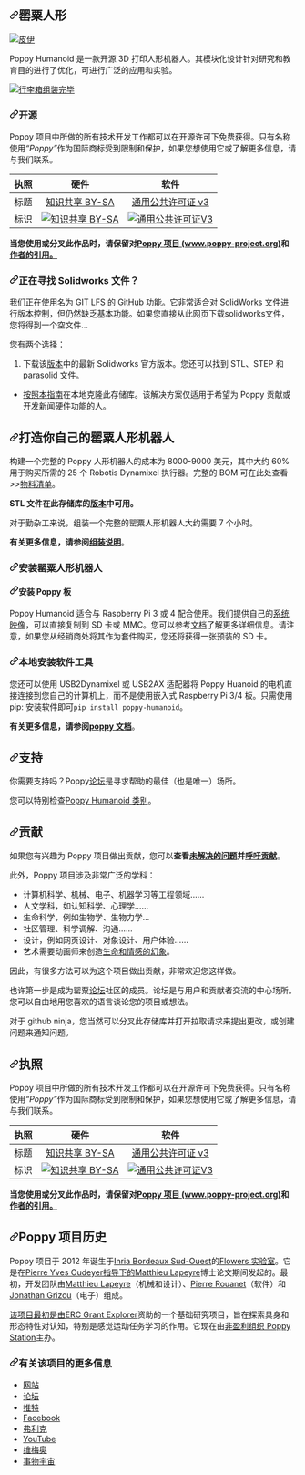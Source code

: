 <div class="Box-sc-g0xbh4-0 bJMeLZ js-snippet-clipboard-copy-unpositioned" data-hpc="true"><article class="markdown-body entry-content container-lg" itemprop="text"><h1 tabindex="-1" dir="auto"><a id="user-content-poppy-humanoid" class="anchor" aria-hidden="true" tabindex="-1" href="#poppy-humanoid"><svg class="octicon octicon-link" viewBox="0 0 16 16" version="1.1" width="16" height="16" aria-hidden="true"><path d="m7.775 3.275 1.25-1.25a3.5 3.5 0 1 1 4.95 4.95l-2.5 2.5a3.5 3.5 0 0 1-4.95 0 .751.751 0 0 1 .018-1.042.751.751 0 0 1 1.042-.018 1.998 1.998 0 0 0 2.83 0l2.5-2.5a2.002 2.002 0 0 0-2.83-2.83l-1.25 1.25a.751.751 0 0 1-1.042-.018.751.751 0 0 1-.018-1.042Zm-4.69 9.64a1.998 1.998 0 0 0 2.83 0l1.25-1.25a.751.751 0 0 1 1.042.018.751.751 0 0 1 .018 1.042l-1.25 1.25a3.5 3.5 0 1 1-4.95-4.95l2.5-2.5a3.5 3.5 0 0 1 4.95 0 .751.751 0 0 1-.018 1.042.751.751 0 0 1-1.042.018 1.998 1.998 0 0 0-2.83 0l-2.5 2.5a1.998 1.998 0 0 0 0 2.83Z"></path></svg></a><font style="vertical-align: inherit;"><font style="vertical-align: inherit;">罂粟人形</font></font></h1>
<p dir="auto"><a href="https://pypi.python.org/pypi/poppy-humanoid/" rel="nofollow"><img src="https://camo.githubusercontent.com/f746fc0a92538f8e6da1f13d3ac4eac642a10a176a29303214d8f2ccfc371c79/68747470733a2f2f696d672e736869656c64732e696f2f707970692f762f706f7070792d68756d616e6f69642e737667" alt="皮伊" data-canonical-src="https://img.shields.io/pypi/v/poppy-humanoid.svg" style="max-width: 100%;"></a></p>
<p dir="auto"><font style="vertical-align: inherit;"><font style="vertical-align: inherit;">Poppy Humanoid 是一款开源 3D 打印人形机器人。</font><font style="vertical-align: inherit;">其模块化设计针对研究和教育目的进行了优化，可进行广泛的应用和实验。</font></font></p>
<p dir="auto"><a target="_blank" rel="noopener noreferrer" href="/poppy-project/poppy-humanoid/blob/master/doc/img/poppy-humanoid-github.jpg"><img src="/poppy-project/poppy-humanoid/raw/master/doc/img/poppy-humanoid-github.jpg" alt="行李箱组装完毕" style="max-width: 100%;"></a></p>
<h3 tabindex="-1" dir="auto"><a id="user-content-open-source" class="anchor" aria-hidden="true" tabindex="-1" href="#open-source"><svg class="octicon octicon-link" viewBox="0 0 16 16" version="1.1" width="16" height="16" aria-hidden="true"><path d="m7.775 3.275 1.25-1.25a3.5 3.5 0 1 1 4.95 4.95l-2.5 2.5a3.5 3.5 0 0 1-4.95 0 .751.751 0 0 1 .018-1.042.751.751 0 0 1 1.042-.018 1.998 1.998 0 0 0 2.83 0l2.5-2.5a2.002 2.002 0 0 0-2.83-2.83l-1.25 1.25a.751.751 0 0 1-1.042-.018.751.751 0 0 1-.018-1.042Zm-4.69 9.64a1.998 1.998 0 0 0 2.83 0l1.25-1.25a.751.751 0 0 1 1.042.018.751.751 0 0 1 .018 1.042l-1.25 1.25a3.5 3.5 0 1 1-4.95-4.95l2.5-2.5a3.5 3.5 0 0 1 4.95 0 .751.751 0 0 1-.018 1.042.751.751 0 0 1-1.042.018 1.998 1.998 0 0 0-2.83 0l-2.5 2.5a1.998 1.998 0 0 0 0 2.83Z"></path></svg></a><font style="vertical-align: inherit;"><font style="vertical-align: inherit;">开源</font></font></h3>
<p dir="auto"><font style="vertical-align: inherit;"><font style="vertical-align: inherit;">Poppy 项目中所做的所有技术开发工作都可以在开源许可下免费获得。</font><font style="vertical-align: inherit;">只有名称使用</font></font><em><font style="vertical-align: inherit;"><font style="vertical-align: inherit;">“Poppy”</font></font></em><font style="vertical-align: inherit;"><font style="vertical-align: inherit;">作为国际商标受到限制和保护，如果您想使用它或了解更多信息，请与我们联系。</font></font></p>
<table>
<thead>
<tr>
<th><font style="vertical-align: inherit;"><font style="vertical-align: inherit;">执照</font></font></th>
<th align="center"><font style="vertical-align: inherit;"><font style="vertical-align: inherit;">硬件</font></font></th>
<th align="center"><font style="vertical-align: inherit;"><font style="vertical-align: inherit;">软件</font></font></th>
</tr>
</thead>
<tbody>
<tr>
<td><font style="vertical-align: inherit;"><font style="vertical-align: inherit;">标题</font></font></td>
<td align="center"><a href="http://creativecommons.org/licenses/by-sa/4.0/" rel="nofollow"><font style="vertical-align: inherit;"><font style="vertical-align: inherit;">知识共享 BY-SA</font></font></a></td>
<td align="center"><a href="http://www.gnu.org/licenses/gpl.html" rel="nofollow"><font style="vertical-align: inherit;"><font style="vertical-align: inherit;">通用公共许可证 v3</font></font></a></td>
</tr>
<tr>
<td><font style="vertical-align: inherit;"><font style="vertical-align: inherit;">标识</font></font></td>
<td align="center"><a href="http://creativecommons.org/licenses/by-sa/4.0/" rel="nofollow"><img src="https://camo.githubusercontent.com/69e3e681f1cf6b155fc6148fc6d44d3fccc65dff25e654cba40733e10558bea9/68747470733a2f2f692e6372656174697665636f6d6d6f6e732e6f72672f6c2f62792d73612f342e302f38387833312e706e67" alt="知识共享 BY-SA" data-canonical-src="https://i.creativecommons.org/l/by-sa/4.0/88x31.png" style="max-width: 100%;"> </a></td>
<td align="center"><a href="http://www.gnu.org/licenses/gpl.html" rel="nofollow"><img src="https://camo.githubusercontent.com/b5af0f026487d402c8f34cb9ebbef2362b52769223ab998d85e393f04c310c1a/68747470733a2f2f7777772e676e752e6f72672f67726170686963732f67706c76332d38387833312e706e67" alt="通用公共许可证V3" data-canonical-src="https://www.gnu.org/graphics/gplv3-88x31.png" style="max-width: 100%;"></a></td>
</tr>
</tbody>
</table>
<p dir="auto"><strong><font style="vertical-align: inherit;"><font style="vertical-align: inherit;">当您使用或分叉此作品时，</font><font style="vertical-align: inherit;">请保留对</font></font><a href="https://www.poppy-project.org/" rel="nofollow"><font style="vertical-align: inherit;"><font style="vertical-align: inherit;">Poppy 项目 (www.poppy-project.org)</font></font></a><font style="vertical-align: inherit;"><font style="vertical-align: inherit;">和</font></font><a href="/poppy-project/poppy-humanoid/blob/master/doc/authors.md"><font style="vertical-align: inherit;"><font style="vertical-align: inherit;">作者的引用。</font></font></a><font style="vertical-align: inherit;"></font></strong></p>
<h3 tabindex="-1" dir="auto"><a id="user-content-looking-for-the-solidworks-files-" class="anchor" aria-hidden="true" tabindex="-1" href="#looking-for-the-solidworks-files-"><svg class="octicon octicon-link" viewBox="0 0 16 16" version="1.1" width="16" height="16" aria-hidden="true"><path d="m7.775 3.275 1.25-1.25a3.5 3.5 0 1 1 4.95 4.95l-2.5 2.5a3.5 3.5 0 0 1-4.95 0 .751.751 0 0 1 .018-1.042.751.751 0 0 1 1.042-.018 1.998 1.998 0 0 0 2.83 0l2.5-2.5a2.002 2.002 0 0 0-2.83-2.83l-1.25 1.25a.751.751 0 0 1-1.042-.018.751.751 0 0 1-.018-1.042Zm-4.69 9.64a1.998 1.998 0 0 0 2.83 0l1.25-1.25a.751.751 0 0 1 1.042.018.751.751 0 0 1 .018 1.042l-1.25 1.25a3.5 3.5 0 1 1-4.95-4.95l2.5-2.5a3.5 3.5 0 0 1 4.95 0 .751.751 0 0 1-.018 1.042.751.751 0 0 1-1.042.018 1.998 1.998 0 0 0-2.83 0l-2.5 2.5a1.998 1.998 0 0 0 0 2.83Z"></path></svg></a><font style="vertical-align: inherit;"><font style="vertical-align: inherit;">正在寻找 Solidworks 文件？</font></font></h3>
<p dir="auto"><font style="vertical-align: inherit;"><font style="vertical-align: inherit;">我们正在使用名为 GIT LFS 的 GitHub 功能。</font><font style="vertical-align: inherit;">它非常适合对 SolidWorks 文件进行版本控制，但仍然缺乏基本功能。</font><font style="vertical-align: inherit;">如果您直接从此网页下载solidworks文件，您将得到一个空文件...</font></font></p>
<p dir="auto"><font style="vertical-align: inherit;"><font style="vertical-align: inherit;">您有两个选择：</font></font></p>
<ol dir="auto">
<li><font style="vertical-align: inherit;"><font style="vertical-align: inherit;">下载该</font></font><a href="https://github.com/poppy-project/poppy-humanoid/releases"><font style="vertical-align: inherit;"><font style="vertical-align: inherit;">版本</font></font></a><font style="vertical-align: inherit;"><font style="vertical-align: inherit;">中的最新 Solidworks 官方版本。</font><font style="vertical-align: inherit;">您还可以找到 STL、STEP 和 parasolid 文件。</font></font></li>
</ol>
<ul dir="auto">
<li><font style="vertical-align: inherit;"></font><a href="/poppy-project/poppy-humanoid/blob/master/doc/en/cloning.md"><font style="vertical-align: inherit;"><font style="vertical-align: inherit;">按照本指南</font></font></a><font style="vertical-align: inherit;"><font style="vertical-align: inherit;">在本地克隆此存储库</font><font style="vertical-align: inherit;">。</font><font style="vertical-align: inherit;">该解决方案仅适用于希望为 Poppy 贡献或开发新闻硬件功能的人。</font></font></li>
</ul>
<h2 tabindex="-1" dir="auto"><a id="user-content-build-your-own-poppy-humanoid" class="anchor" aria-hidden="true" tabindex="-1" href="#build-your-own-poppy-humanoid"><svg class="octicon octicon-link" viewBox="0 0 16 16" version="1.1" width="16" height="16" aria-hidden="true"><path d="m7.775 3.275 1.25-1.25a3.5 3.5 0 1 1 4.95 4.95l-2.5 2.5a3.5 3.5 0 0 1-4.95 0 .751.751 0 0 1 .018-1.042.751.751 0 0 1 1.042-.018 1.998 1.998 0 0 0 2.83 0l2.5-2.5a2.002 2.002 0 0 0-2.83-2.83l-1.25 1.25a.751.751 0 0 1-1.042-.018.751.751 0 0 1-.018-1.042Zm-4.69 9.64a1.998 1.998 0 0 0 2.83 0l1.25-1.25a.751.751 0 0 1 1.042.018.751.751 0 0 1 .018 1.042l-1.25 1.25a3.5 3.5 0 1 1-4.95-4.95l2.5-2.5a3.5 3.5 0 0 1 4.95 0 .751.751 0 0 1-.018 1.042.751.751 0 0 1-1.042.018 1.998 1.998 0 0 0-2.83 0l-2.5 2.5a1.998 1.998 0 0 0 0 2.83Z"></path></svg></a><font style="vertical-align: inherit;"><font style="vertical-align: inherit;">打造你自己的罂粟人形机器人</font></font></h2>
<p dir="auto"><font style="vertical-align: inherit;"><font style="vertical-align: inherit;">构建一个完整的 Poppy 人形机器人的成本为 8000-9000 美元，其中大约 60% 用于购买所需的 25 个 Robotis Dynamixel 执行器。</font><font style="vertical-align: inherit;">完整的 BOM 可在此处查看 &gt;&gt;</font></font><a href="https://docs.poppy-project.org/en/assembly-guides/poppy-humanoid/bom.html" rel="nofollow"><font style="vertical-align: inherit;"><font style="vertical-align: inherit;">物料清单</font></font></a><font style="vertical-align: inherit;"><font style="vertical-align: inherit;">。</font></font></p>
<p dir="auto"><strong><font style="vertical-align: inherit;"><font style="vertical-align: inherit;">STL 文件在此存储库的</font></font><a href="https://github.com/poppy-project/poppy-humanoid/releases"><font style="vertical-align: inherit;"><font style="vertical-align: inherit;">版本</font></font></a><font style="vertical-align: inherit;"><font style="vertical-align: inherit;">中可用。</font></font></strong></p>
<p dir="auto"><font style="vertical-align: inherit;"><font style="vertical-align: inherit;">对于勤杂工来说，组装一个完整的罂粟人形机器人大约需要 7 个小时。</font></font></p>
<p dir="auto"><strong><font style="vertical-align: inherit;"><font style="vertical-align: inherit;">有关更多信息，请参阅</font></font><a href="https://docs.poppy-project.org/en/assembly-guides/poppy-humanoid/" rel="nofollow"><font style="vertical-align: inherit;"><font style="vertical-align: inherit;">组装说明</font></font></a></strong><font style="vertical-align: inherit;"><font style="vertical-align: inherit;">。</font></font></p>
<h3 tabindex="-1" dir="auto"><a id="user-content-install-poppy-humanoid" class="anchor" aria-hidden="true" tabindex="-1" href="#install-poppy-humanoid"><svg class="octicon octicon-link" viewBox="0 0 16 16" version="1.1" width="16" height="16" aria-hidden="true"><path d="m7.775 3.275 1.25-1.25a3.5 3.5 0 1 1 4.95 4.95l-2.5 2.5a3.5 3.5 0 0 1-4.95 0 .751.751 0 0 1 .018-1.042.751.751 0 0 1 1.042-.018 1.998 1.998 0 0 0 2.83 0l2.5-2.5a2.002 2.002 0 0 0-2.83-2.83l-1.25 1.25a.751.751 0 0 1-1.042-.018.751.751 0 0 1-.018-1.042Zm-4.69 9.64a1.998 1.998 0 0 0 2.83 0l1.25-1.25a.751.751 0 0 1 1.042.018.751.751 0 0 1 .018 1.042l-1.25 1.25a3.5 3.5 0 1 1-4.95-4.95l2.5-2.5a3.5 3.5 0 0 1 4.95 0 .751.751 0 0 1-.018 1.042.751.751 0 0 1-1.042.018 1.998 1.998 0 0 0-2.83 0l-2.5 2.5a1.998 1.998 0 0 0 0 2.83Z"></path></svg></a><font style="vertical-align: inherit;"><font style="vertical-align: inherit;">安装罂粟人形机器人</font></font></h3>
<h4 tabindex="-1" dir="auto"><a id="user-content-install-a-poppy-board" class="anchor" aria-hidden="true" tabindex="-1" href="#install-a-poppy-board"><svg class="octicon octicon-link" viewBox="0 0 16 16" version="1.1" width="16" height="16" aria-hidden="true"><path d="m7.775 3.275 1.25-1.25a3.5 3.5 0 1 1 4.95 4.95l-2.5 2.5a3.5 3.5 0 0 1-4.95 0 .751.751 0 0 1 .018-1.042.751.751 0 0 1 1.042-.018 1.998 1.998 0 0 0 2.83 0l2.5-2.5a2.002 2.002 0 0 0-2.83-2.83l-1.25 1.25a.751.751 0 0 1-1.042-.018.751.751 0 0 1-.018-1.042Zm-4.69 9.64a1.998 1.998 0 0 0 2.83 0l1.25-1.25a.751.751 0 0 1 1.042.018.751.751 0 0 1 .018 1.042l-1.25 1.25a3.5 3.5 0 1 1-4.95-4.95l2.5-2.5a3.5 3.5 0 0 1 4.95 0 .751.751 0 0 1-.018 1.042.751.751 0 0 1-1.042.018 1.998 1.998 0 0 0-2.83 0l-2.5 2.5a1.998 1.998 0 0 0 0 2.83Z"></path></svg></a><font style="vertical-align: inherit;"><font style="vertical-align: inherit;">安装 Poppy 板</font></font></h4>
<p dir="auto"><font style="vertical-align: inherit;"><font style="vertical-align: inherit;">Poppy Humanoid 适合与 Raspberry Pi 3 或 4 配合使用。我们提供自己的</font></font><a href="https://github.com/poppy-project/poppy-humanoid/releases"><font style="vertical-align: inherit;"><font style="vertical-align: inherit;">系统映像</font></font></a><font style="vertical-align: inherit;"><font style="vertical-align: inherit;">，可以直接复制到 SD 卡或 MMC。</font><font style="vertical-align: inherit;">您可以参考</font></font><a href="http://docs.poppy-project.org/en/installation/burn-an-image-file.html" rel="nofollow"><font style="vertical-align: inherit;"><font style="vertical-align: inherit;">文档</font></font></a><font style="vertical-align: inherit;"><font style="vertical-align: inherit;">了解更多详细信息。</font><font style="vertical-align: inherit;">请注意，如果您从经销商处将其作为套件购买，您还将获得一张预装的 SD 卡。</font></font></p>
<h3 tabindex="-1" dir="auto"><a id="user-content-install-the-software-tools-locally" class="anchor" aria-hidden="true" tabindex="-1" href="#install-the-software-tools-locally"><svg class="octicon octicon-link" viewBox="0 0 16 16" version="1.1" width="16" height="16" aria-hidden="true"><path d="m7.775 3.275 1.25-1.25a3.5 3.5 0 1 1 4.95 4.95l-2.5 2.5a3.5 3.5 0 0 1-4.95 0 .751.751 0 0 1 .018-1.042.751.751 0 0 1 1.042-.018 1.998 1.998 0 0 0 2.83 0l2.5-2.5a2.002 2.002 0 0 0-2.83-2.83l-1.25 1.25a.751.751 0 0 1-1.042-.018.751.751 0 0 1-.018-1.042Zm-4.69 9.64a1.998 1.998 0 0 0 2.83 0l1.25-1.25a.751.751 0 0 1 1.042.018.751.751 0 0 1 .018 1.042l-1.25 1.25a3.5 3.5 0 1 1-4.95-4.95l2.5-2.5a3.5 3.5 0 0 1 4.95 0 .751.751 0 0 1-.018 1.042.751.751 0 0 1-1.042.018 1.998 1.998 0 0 0-2.83 0l-2.5 2.5a1.998 1.998 0 0 0 0 2.83Z"></path></svg></a><font style="vertical-align: inherit;"><font style="vertical-align: inherit;">本地安装软件工具</font></font></h3>
<p dir="auto"><font style="vertical-align: inherit;"><font style="vertical-align: inherit;">您还可以使用 USB2Dynamixel 或 USB2AX 适配器将 Poppy Huanoid 的电机直接连接到您自己的计算机上，而不是使用嵌入式 Raspberry Pi 3/4 板。</font><font style="vertical-align: inherit;">只需使用 pip: 安装软件即可</font></font><code>pip install poppy-humanoid</code><font style="vertical-align: inherit;"><font style="vertical-align: inherit;">。</font></font></p>
<p dir="auto"><strong><font style="vertical-align: inherit;"><font style="vertical-align: inherit;">有关更多信息，请参阅</font></font><a href="http://docs.poppy-project.org/en/installation/index.html" rel="nofollow"><font style="vertical-align: inherit;"><font style="vertical-align: inherit;">poppy 文档</font></font></a></strong><font style="vertical-align: inherit;"><font style="vertical-align: inherit;">。</font></font></p>
<h2 tabindex="-1" dir="auto"><a id="user-content-support" class="anchor" aria-hidden="true" tabindex="-1" href="#support"><svg class="octicon octicon-link" viewBox="0 0 16 16" version="1.1" width="16" height="16" aria-hidden="true"><path d="m7.775 3.275 1.25-1.25a3.5 3.5 0 1 1 4.95 4.95l-2.5 2.5a3.5 3.5 0 0 1-4.95 0 .751.751 0 0 1 .018-1.042.751.751 0 0 1 1.042-.018 1.998 1.998 0 0 0 2.83 0l2.5-2.5a2.002 2.002 0 0 0-2.83-2.83l-1.25 1.25a.751.751 0 0 1-1.042-.018.751.751 0 0 1-.018-1.042Zm-4.69 9.64a1.998 1.998 0 0 0 2.83 0l1.25-1.25a.751.751 0 0 1 1.042.018.751.751 0 0 1 .018 1.042l-1.25 1.25a3.5 3.5 0 1 1-4.95-4.95l2.5-2.5a3.5 3.5 0 0 1 4.95 0 .751.751 0 0 1-.018 1.042.751.751 0 0 1-1.042.018 1.998 1.998 0 0 0-2.83 0l-2.5 2.5a1.998 1.998 0 0 0 0 2.83Z"></path></svg></a><font style="vertical-align: inherit;"><font style="vertical-align: inherit;">支持</font></font></h2>
<p dir="auto"><font style="vertical-align: inherit;"><font style="vertical-align: inherit;">你需要支持吗？</font><font style="vertical-align: inherit;">Poppy</font></font><a href="https://forum.poppy-project.org" rel="nofollow"><font style="vertical-align: inherit;"><font style="vertical-align: inherit;">论坛</font></font></a><font style="vertical-align: inherit;"><font style="vertical-align: inherit;">是寻求帮助的最佳（也是唯一）场所。</font></font></p>
<p dir="auto"><font style="vertical-align: inherit;"><font style="vertical-align: inherit;">您可以特别检查</font></font><a href="https://forum.poppy-project.org/c/poppy-creatures/humanoid" rel="nofollow"><font style="vertical-align: inherit;"><font style="vertical-align: inherit;">Poppy Humanoid 类别</font></font></a><font style="vertical-align: inherit;"><font style="vertical-align: inherit;">。</font></font></p>
<h2 tabindex="-1" dir="auto"><a id="user-content-contribution" class="anchor" aria-hidden="true" tabindex="-1" href="#contribution"><svg class="octicon octicon-link" viewBox="0 0 16 16" version="1.1" width="16" height="16" aria-hidden="true"><path d="m7.775 3.275 1.25-1.25a3.5 3.5 0 1 1 4.95 4.95l-2.5 2.5a3.5 3.5 0 0 1-4.95 0 .751.751 0 0 1 .018-1.042.751.751 0 0 1 1.042-.018 1.998 1.998 0 0 0 2.83 0l2.5-2.5a2.002 2.002 0 0 0-2.83-2.83l-1.25 1.25a.751.751 0 0 1-1.042-.018.751.751 0 0 1-.018-1.042Zm-4.69 9.64a1.998 1.998 0 0 0 2.83 0l1.25-1.25a.751.751 0 0 1 1.042.018.751.751 0 0 1 .018 1.042l-1.25 1.25a3.5 3.5 0 1 1-4.95-4.95l2.5-2.5a3.5 3.5 0 0 1 4.95 0 .751.751 0 0 1-.018 1.042.751.751 0 0 1-1.042.018 1.998 1.998 0 0 0-2.83 0l-2.5 2.5a1.998 1.998 0 0 0 0 2.83Z"></path></svg></a><font style="vertical-align: inherit;"><font style="vertical-align: inherit;">贡献</font></font></h2>
<p dir="auto"><font style="vertical-align: inherit;"><font style="vertical-align: inherit;">如果您有兴趣为 Poppy 项目做出贡献，您可以</font></font><strong><font style="vertical-align: inherit;"><font style="vertical-align: inherit;">查看</font></font><a href="https://github.com/poppy-project/poppy-humanoid/issues"><font style="vertical-align: inherit;"><font style="vertical-align: inherit;">未解决的问题</font></font></a><font style="vertical-align: inherit;"><font style="vertical-align: inherit;">并</font></font><a href="https://forum.poppy-project.org/tags/call-for-contributions" rel="nofollow"><font style="vertical-align: inherit;"><font style="vertical-align: inherit;">呼吁贡献</font></font></a></strong><font style="vertical-align: inherit;"><font style="vertical-align: inherit;">。</font></font></p>
<p dir="auto"><font style="vertical-align: inherit;"><font style="vertical-align: inherit;">此外，Poppy 项目涉及非常广泛的学科：</font></font></p>
<ul dir="auto">
<li><font style="vertical-align: inherit;"><font style="vertical-align: inherit;">计算机科学、机械、电子、机器学习等工程领域......</font></font></li>
<li><font style="vertical-align: inherit;"><font style="vertical-align: inherit;">人文学科，如认知科学、心理学……</font></font></li>
<li><font style="vertical-align: inherit;"><font style="vertical-align: inherit;">生命科学，例如生物学、生物力学...</font></font></li>
<li><font style="vertical-align: inherit;"><font style="vertical-align: inherit;">社区管理、科学调解、沟通……</font></font></li>
<li><font style="vertical-align: inherit;"><font style="vertical-align: inherit;">设计，例如网页设计、对象设计、用户体验……</font></font></li>
<li><font style="vertical-align: inherit;"><font style="vertical-align: inherit;">艺术需要动画师来创造</font></font><a href="http://en.wikipedia.org/wiki/Disney_Animation:_The_Illusion_of_Life" rel="nofollow"><font style="vertical-align: inherit;"><font style="vertical-align: inherit;">生命和情感的幻象</font></font></a><font style="vertical-align: inherit;"><font style="vertical-align: inherit;">。</font></font></li>
</ul>
<p dir="auto"><font style="vertical-align: inherit;"><font style="vertical-align: inherit;">因此，有很多方法可以为这个项目做出贡献，非常欢迎您这样做。</font></font></p>
<p dir="auto"><font style="vertical-align: inherit;"><font style="vertical-align: inherit;">也许第一步是成为罂粟</font></font><a href="https://forum.poppy-project.org" rel="nofollow"><font style="vertical-align: inherit;"><font style="vertical-align: inherit;">论坛</font></font></a><font style="vertical-align: inherit;"><font style="vertical-align: inherit;">社区的成员。</font><font style="vertical-align: inherit;">论坛是与用户和贡献者交流的中心场所。</font><font style="vertical-align: inherit;">您可以自由地用您喜欢的语言谈论您的项目或想法。</font></font></p>
<p dir="auto"><font style="vertical-align: inherit;"><font style="vertical-align: inherit;">对于 github ninja，您当然可以分叉此存储库并打开拉取请求来提出更改，或创建问题来通知问题。</font></font></p>
<h2 tabindex="-1" dir="auto"><a id="user-content-license" class="anchor" aria-hidden="true" tabindex="-1" href="#license"><svg class="octicon octicon-link" viewBox="0 0 16 16" version="1.1" width="16" height="16" aria-hidden="true"><path d="m7.775 3.275 1.25-1.25a3.5 3.5 0 1 1 4.95 4.95l-2.5 2.5a3.5 3.5 0 0 1-4.95 0 .751.751 0 0 1 .018-1.042.751.751 0 0 1 1.042-.018 1.998 1.998 0 0 0 2.83 0l2.5-2.5a2.002 2.002 0 0 0-2.83-2.83l-1.25 1.25a.751.751 0 0 1-1.042-.018.751.751 0 0 1-.018-1.042Zm-4.69 9.64a1.998 1.998 0 0 0 2.83 0l1.25-1.25a.751.751 0 0 1 1.042.018.751.751 0 0 1 .018 1.042l-1.25 1.25a3.5 3.5 0 1 1-4.95-4.95l2.5-2.5a3.5 3.5 0 0 1 4.95 0 .751.751 0 0 1-.018 1.042.751.751 0 0 1-1.042.018 1.998 1.998 0 0 0-2.83 0l-2.5 2.5a1.998 1.998 0 0 0 0 2.83Z"></path></svg></a><font style="vertical-align: inherit;"><font style="vertical-align: inherit;">执照</font></font></h2>
<p dir="auto"><font style="vertical-align: inherit;"><font style="vertical-align: inherit;">Poppy 项目中所做的所有技术开发工作都可以在开源许可下免费获得。</font><font style="vertical-align: inherit;">只有名称使用</font></font><em><font style="vertical-align: inherit;"><font style="vertical-align: inherit;">“Poppy”</font></font></em><font style="vertical-align: inherit;"><font style="vertical-align: inherit;">作为国际商标受到限制和保护，如果您想使用它或了解更多信息，请与我们联系。</font></font></p>
<table>
<thead>
<tr>
<th><font style="vertical-align: inherit;"><font style="vertical-align: inherit;">执照</font></font></th>
<th align="center"><font style="vertical-align: inherit;"><font style="vertical-align: inherit;">硬件</font></font></th>
<th align="center"><font style="vertical-align: inherit;"><font style="vertical-align: inherit;">软件</font></font></th>
</tr>
</thead>
<tbody>
<tr>
<td><font style="vertical-align: inherit;"><font style="vertical-align: inherit;">标题</font></font></td>
<td align="center"><a href="http://creativecommons.org/licenses/by-sa/4.0/" rel="nofollow"><font style="vertical-align: inherit;"><font style="vertical-align: inherit;">知识共享 BY-SA</font></font></a></td>
<td align="center"><a href="http://www.gnu.org/licenses/gpl.html" rel="nofollow"><font style="vertical-align: inherit;"><font style="vertical-align: inherit;">通用公共许可证 v3</font></font></a></td>
</tr>
<tr>
<td><font style="vertical-align: inherit;"><font style="vertical-align: inherit;">标识</font></font></td>
<td align="center"><a href="http://creativecommons.org/licenses/by-sa/4.0/" rel="nofollow"><img src="https://camo.githubusercontent.com/69e3e681f1cf6b155fc6148fc6d44d3fccc65dff25e654cba40733e10558bea9/68747470733a2f2f692e6372656174697665636f6d6d6f6e732e6f72672f6c2f62792d73612f342e302f38387833312e706e67" alt="知识共享 BY-SA" data-canonical-src="https://i.creativecommons.org/l/by-sa/4.0/88x31.png" style="max-width: 100%;"> </a></td>
<td align="center"><a href="http://www.gnu.org/licenses/gpl.html" rel="nofollow"><img src="https://camo.githubusercontent.com/b5af0f026487d402c8f34cb9ebbef2362b52769223ab998d85e393f04c310c1a/68747470733a2f2f7777772e676e752e6f72672f67726170686963732f67706c76332d38387833312e706e67" alt="通用公共许可证V3" data-canonical-src="https://www.gnu.org/graphics/gplv3-88x31.png" style="max-width: 100%;"></a></td>
</tr>
</tbody>
</table>
<p dir="auto"><strong><font style="vertical-align: inherit;"><font style="vertical-align: inherit;">当您使用或分叉此作品时，</font><font style="vertical-align: inherit;">请保留对</font></font><a href="https://www.poppy-project.org/" rel="nofollow"><font style="vertical-align: inherit;"><font style="vertical-align: inherit;">Poppy 项目 (www.poppy-project.org)</font></font></a><font style="vertical-align: inherit;"><font style="vertical-align: inherit;">和</font></font><a href="/poppy-project/poppy-humanoid/blob/master/doc/authors.md"><font style="vertical-align: inherit;"><font style="vertical-align: inherit;">作者的引用。</font></font></a><font style="vertical-align: inherit;"></font></strong></p>
<h2 tabindex="-1" dir="auto"><a id="user-content-the-poppy-project-history" class="anchor" aria-hidden="true" tabindex="-1" href="#the-poppy-project-history"><svg class="octicon octicon-link" viewBox="0 0 16 16" version="1.1" width="16" height="16" aria-hidden="true"><path d="m7.775 3.275 1.25-1.25a3.5 3.5 0 1 1 4.95 4.95l-2.5 2.5a3.5 3.5 0 0 1-4.95 0 .751.751 0 0 1 .018-1.042.751.751 0 0 1 1.042-.018 1.998 1.998 0 0 0 2.83 0l2.5-2.5a2.002 2.002 0 0 0-2.83-2.83l-1.25 1.25a.751.751 0 0 1-1.042-.018.751.751 0 0 1-.018-1.042Zm-4.69 9.64a1.998 1.998 0 0 0 2.83 0l1.25-1.25a.751.751 0 0 1 1.042.018.751.751 0 0 1 .018 1.042l-1.25 1.25a3.5 3.5 0 1 1-4.95-4.95l2.5-2.5a3.5 3.5 0 0 1 4.95 0 .751.751 0 0 1-.018 1.042.751.751 0 0 1-1.042.018 1.998 1.998 0 0 0-2.83 0l-2.5 2.5a1.998 1.998 0 0 0 0 2.83Z"></path></svg></a><font style="vertical-align: inherit;"><font style="vertical-align: inherit;">Poppy 项目历史</font></font></h2>
<p dir="auto"><font style="vertical-align: inherit;"><font style="vertical-align: inherit;">Poppy 项目于 2012 年诞生于</font><a href="http://www.inria.fr/en/centre/bordeaux" rel="nofollow"><font style="vertical-align: inherit;">Inria Bordeaux Sud-Ouest</font></a><font style="vertical-align: inherit;">的</font></font><a href="https://flowers.inria.fr/" rel="nofollow"><font style="vertical-align: inherit;"><font style="vertical-align: inherit;">Flowers 实验室</font></font></a><font style="vertical-align: inherit;"><font style="vertical-align: inherit;">。</font><font style="vertical-align: inherit;">它是在</font><a href="http://www.pyoudeyer.com/" rel="nofollow"><font style="vertical-align: inherit;">Pierre Yves Oudeyer指导下的</font></a><a href="https://github.com/matthieu-lapeyre"><font style="vertical-align: inherit;">Matthieu Lapeyre</font></a><font style="vertical-align: inherit;">博士论文期间发起的</font><font style="vertical-align: inherit;">。</font><font style="vertical-align: inherit;">最初，开发团队由</font><a href="https://github.com/matthieu-lapeyre"><font style="vertical-align: inherit;">Matthieu Lapeyre</font></a><font style="vertical-align: inherit;">（机械和设计）、</font><a href="https://github.com/pierre-rouanet"><font style="vertical-align: inherit;">Pierre Rouanet</font></a><font style="vertical-align: inherit;">（软件）和</font><a href="http://jgrizou.com/" rel="nofollow"><font style="vertical-align: inherit;">Jonathan Grizou</font></a><font style="vertical-align: inherit;">（电子）组成。</font></font><a href="http://www.inria.fr/en/centre/bordeaux" rel="nofollow"><font style="vertical-align: inherit;"></font></a><font style="vertical-align: inherit;"></font><a href="https://github.com/matthieu-lapeyre"><font style="vertical-align: inherit;"></font></a><font style="vertical-align: inherit;"></font><a href="http://www.pyoudeyer.com/" rel="nofollow"><font style="vertical-align: inherit;"></font></a><font style="vertical-align: inherit;"></font><a href="https://github.com/matthieu-lapeyre"><font style="vertical-align: inherit;"></font></a><font style="vertical-align: inherit;"></font><a href="https://github.com/pierre-rouanet"><font style="vertical-align: inherit;"></font></a><font style="vertical-align: inherit;"></font><a href="http://jgrizou.com/" rel="nofollow"><font style="vertical-align: inherit;"></font></a><font style="vertical-align: inherit;"></font></p>
<p dir="auto"><font style="vertical-align: inherit;"></font><a href="http://erc.europa.eu/" rel="nofollow"><font style="vertical-align: inherit;"><font style="vertical-align: inherit;">该项目最初是由ERC Grant Explorer</font></font></a><font style="vertical-align: inherit;"><font style="vertical-align: inherit;">资助的一个基础研究项目，</font><font style="vertical-align: inherit;">旨在探索具身和形态特性对认知，特别是感觉运动任务学习的作用。</font><font style="vertical-align: inherit;">它现在由</font></font><a href="https://www.poppy-station.org/en" rel="nofollow"><font style="vertical-align: inherit;"><font style="vertical-align: inherit;">非盈利组织 Poppy Station</font></font></a><font style="vertical-align: inherit;"><font style="vertical-align: inherit;">主办。</font></font></p>
<h3 tabindex="-1" dir="auto"><a id="user-content-more-on-the-project" class="anchor" aria-hidden="true" tabindex="-1" href="#more-on-the-project"><svg class="octicon octicon-link" viewBox="0 0 16 16" version="1.1" width="16" height="16" aria-hidden="true"><path d="m7.775 3.275 1.25-1.25a3.5 3.5 0 1 1 4.95 4.95l-2.5 2.5a3.5 3.5 0 0 1-4.95 0 .751.751 0 0 1 .018-1.042.751.751 0 0 1 1.042-.018 1.998 1.998 0 0 0 2.83 0l2.5-2.5a2.002 2.002 0 0 0-2.83-2.83l-1.25 1.25a.751.751 0 0 1-1.042-.018.751.751 0 0 1-.018-1.042Zm-4.69 9.64a1.998 1.998 0 0 0 2.83 0l1.25-1.25a.751.751 0 0 1 1.042.018.751.751 0 0 1 .018 1.042l-1.25 1.25a3.5 3.5 0 1 1-4.95-4.95l2.5-2.5a3.5 3.5 0 0 1 4.95 0 .751.751 0 0 1-.018 1.042.751.751 0 0 1-1.042.018 1.998 1.998 0 0 0-2.83 0l-2.5 2.5a1.998 1.998 0 0 0 0 2.83Z"></path></svg></a><font style="vertical-align: inherit;"><font style="vertical-align: inherit;">有关该项目的更多信息</font></font></h3>
<ul dir="auto">
<li><a href="https://www.poppy-project.org" rel="nofollow"><font style="vertical-align: inherit;"><font style="vertical-align: inherit;">网站</font></font></a></li>
<li><a href="https://forum.poppy-project.org" rel="nofollow"><font style="vertical-align: inherit;"><font style="vertical-align: inherit;">论坛</font></font></a></li>
<li><a href="https://twitter.com/poppy_project" rel="nofollow"><font style="vertical-align: inherit;"><font style="vertical-align: inherit;">推特</font></font></a></li>
<li><a href="https://www.facebook.com/poppycommunity/" rel="nofollow"><font style="vertical-align: inherit;"><font style="vertical-align: inherit;">Facebook</font></font></a></li>
<li><a href="https://www.flickr.com/photos/poppy-project" rel="nofollow"><font style="vertical-align: inherit;"><font style="vertical-align: inherit;">弗利克</font></font></a></li>
<li><a href="https://www.youtube.com/channel/UC3iVGSr-vMgnFlIfPBH2p7Q" rel="nofollow"><font style="vertical-align: inherit;"><font style="vertical-align: inherit;">YouTube</font></font></a></li>
<li><a href="https://vimeo.com/poppyproject/videos" rel="nofollow"><font style="vertical-align: inherit;"><font style="vertical-align: inherit;">维梅奥</font></font></a></li>
<li><a href="http://www.thingiverse.com/poppy_project/" rel="nofollow"><font style="vertical-align: inherit;"><font style="vertical-align: inherit;">事物宇宙</font></font></a></li>
</ul>
</article></div>
